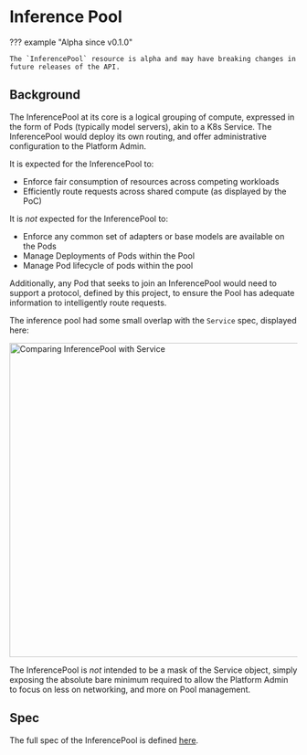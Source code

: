 # Inference Pool

??? example "Alpha since v0.1.0"

    The `InferencePool` resource is alpha and may have breaking changes in
    future releases of the API.

## Background

The InferencePool at its core is a logical grouping of compute, expressed in the form of Pods (typically model servers), akin to a K8s Service. The InferencePool would deploy its own routing, and offer administrative configuration to the Platform Admin. 

 It is expected for the InferencePool to:
 - Enforce fair consumption of resources across competing workloads
 - Efficiently route requests across shared compute (as displayed by the PoC)
 
It is _not_ expected for the InferencePool to:
 - Enforce any common set of adapters or base models are available on the Pods
 - Manage Deployments of Pods within the Pool
 - Manage Pod lifecycle of pods within the pool 

Additionally, any Pod that seeks to join an InferencePool would need to support a protocol, defined by this project, to ensure the Pool has adequate information to intelligently route requests.

The inference pool had some small overlap with the `Service` spec, displayed here:

<!-- Source: https://docs.google.com/presentation/d/11HEYCgFi-aya7FS91JvAfllHiIlvfgcp7qpi_Azjk4E/edit#slide=id.g292839eca6d_1_0 -->
<img src="/images/inferencepool-vs-service.png" alt="Comparing InferencePool with Service" class="center" width="550" />

The InferencePool is _not_ intended to be a mask of the Service object, simply exposing the absolute bare minimum required to allow the Platform Admin to focus on less on networking, and more on Pool management. 

## Spec

The full spec of the InferencePool is defined [here](https://github.com/kubernetes-sigs/gateway-api-inference-extension/blob/main/api/v1alpha1/inferencepool_types.go).